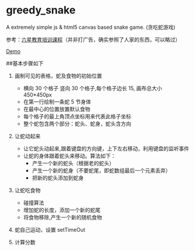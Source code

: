 # greedy_snake
A extremely simple js &amp; html5 canvas based snake game. (贪吃蛇游戏)

参考：[六星教育培训课程](https://ke.qq.com/course/167177)（并非打广告，确实参照了人家的东西，可以略过）

[Demo](https://notus629.github.io/greedy_snake/)

##基本步骤如下

1. 画制可见的表格，蛇及食物的初始位置
    * 横向 30 个格子 竖向 30 个格子,每个格子边长 15, 画布总大小 450\*450px
    * 在第一行绘制一条蛇 5 节身体
    * 在最中心的位置放置默认食物
    * 每个格子的最上角顶点坐标用来代表此格子坐标
    * 整个蛇包含两个部分：蛇头、蛇身，蛇头含方向

2. 让蛇动起来
    * 让它蛇头动起来,跟着键盘的方向键，上下左右移动，利用键盘的监听事件
    * 让蛇的身体跟着蛇头来移动。算法如下：
        * 产生一个新的蛇头（根据老的蛇头）
        * 产生一个新的蛇身（不要蛇尾，即蛇数组最后一个元素丢弃）
        * 把新的蛇头添加到蛇身

3. 让蛇吃食物
    * 碰撞算法
    * 增加蛇的长度，添加一个新的蛇尾
    * 将食物移除,产生一个新的随机食物

4. 蛇自己运动，设置 setTimeOut

5. 计算分数
